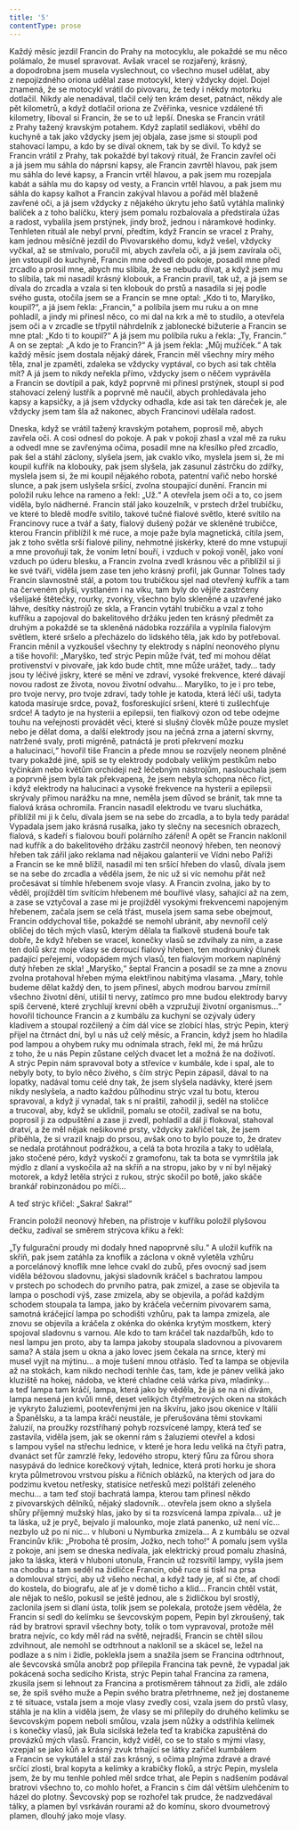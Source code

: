 ```yaml
---
title: '5'
contentType: prose
---
```


Každý měsíc jezdil Francin do Prahy na motocyklu, ale pokaždé se mu něco polámalo, že musel spravovat. Avšak vracel se rozjařený, krásný, a dopodrobna jsem musela vyslechnout, co všechno musel udělat, aby z nepojízdného oriona udělal zase motocykl, který vždycky dojel. Dojel znamená, že se motocykl vrátil do pivovaru, že tedy i někdy motorku dotlačil. Nikdy ale nenadával, tlačil celý ten krám deset, patnáct, někdy ale pět kilometrů, a když dotlačil oriona ze Zvěřinka, vesnice vzdálené tři kilometry, liboval si Francin, že se to už lepší. Dneska se Francin vrátil z Prahy tažený kravským potahem. Když zaplatil sedlákovi, vběhl do kuchyně a tak jako vždycky jsem jej objala, zase jsme si stoupli pod stahovací lampu, a kdo by se díval oknem, tak by se divil. To když se Francin vrátil z Prahy, tak pokaždé byl takový rituál, že Francin zavřel oči a já jsem mu sáhla do náprsní kapsy, ale Francin zavrtěl hlavou, pak jsem mu sáhla do levé kapsy, a Francin vrtěl hlavou, a pak jsem mu rozepjala kabát a sáhla mu do kapsy od vesty, a Francin vrtěl hlavou, a pak jsem mu sáhla do kapsy kalhot a Francin zakýval hlavou a pořád měl blaženě zavřené oči, a já jsem vždycky z nějakého úkrytu jeho šatů vytáhla malinký balíček a z toho balíčku, který jsem pomalu rozbalovala a předstírala úžas a radost, vybalila jsem prstýnek, jindy brož, jednou i náramkové hodinky. Tenhleten rituál ale nebyl první, předtím, když Francin se vracel z Prahy, kam jednou měsíčně jezdil do Pivovarského domu, když vešel, vždycky vyčkal, až se stmívalo, poručil mi, abych zavřela oči, a já jsem zavírala oči, jen vstoupil do kuchyně, Francin mne odvedl do pokoje, posadil mne před zrcadlo a prosil mne, abych mu slíbila, že se nebudu dívat, a když jsem mu to slíbila, tak mi nasadil krásný klobouk, a Francin pravil, tak už, a já jsem se dívala do zrcadla a vzala si ten klobouk do prstů a nasadila si jej podle svého gusta, otočila jsem se a Francin se mne optal: „Kdo ti to, Maryško, koupil?“, a já jsem řekla: „Francin,“ a políbila jsem mu ruku a on mne pohladil, a jindy mi přinesl něco, co mi dal na krk a mě to studilo, a otevřela jsem oči a v zrcadle se třpytil náhrdelník z jablonecké bižuterie a Francin se mne ptal: „Kdo ti to koupil?“ A já jsem mu políbila ruku a řekla: „Ty, Francin.“ A on se zeptal: „A kdo je to Francin?“ A já jsem řekla: „Můj mužíček.“ A tak každý měsíc jsem dostala nějaký dárek, Francin měl všechny míry mého těla, znal je zpaměti, zdaleka se vždycky vyptával, co bych asi tak chtěla mít? A já jsem to nikdy neřekla přímo, vždycky jsem o něčem vyprávěla a Francin se dovtípil a pak, když poprvně mi přinesl prstýnek, stoupl si pod stahovací zelený lustřík a poprvně mě naučil, abych prohledávala jeho kapsy a kapsičky, a já jsem vždycky odhadla, kde asi tak ten dáreček je, ale vždycky jsem tam šla až nakonec, abych Francinovi udělala radost.

  

Dneska, když se vrátil tažený kravským potahem, poprosil mě, abych zavřela oči. A cosi odnesl do pokoje. A pak v pokoji zhasl a vzal mě za ruku a odvedl mne se zavřenýma očima, posadil mne na křesílko před zrcadlo, pak šel a stáhl záclony, slyšela jsem, jak cvaklo víko, myslela jsem si, že mi koupil kufřík na klobouky, pak jsem slyšela, jak zasunul zástrčku do zdířky, myslela jsem si, že mi koupil nějakého robota, patentní vařič nebo horské slunce, a pak jsem uslyšela sršící, zvolna stoupající dunění. Francin mi položil ruku lehce na rameno a řekl: „Už.“ A otevřela jsem oči a to, co jsem viděla, bylo nádherné. Francin stál jako kouzelník, v prstech držel trubičku, ve které to bledě modře svítilo, takové tučné fialové světlo, které svítilo na Francinovy ruce a tvář a šaty, fialový dušený požár ve skleněné trubičce, kterou Francin přiblížil k mé ruce, a moje paže byla magnetická, cítila jsem, jak z toho světla srší fialové piliny, nehmotné jiskérky, které do mne vstupují a mne provoňují tak, že voním letní bouří, i vzduch v pokoji voněl, jako voní vzduch po úderu blesku, a Francin zvolna zvedl krásnou věc a přiblížil si ji ke své tváři, viděla jsem zase ten jeho krásný profil, jak Gunnar Tolnes tady Francin slavnostně stál, a potom tou trubičkou sjel nad otevřený kufřík a tam na červeném plyši, vystlaném i na víku, tam byly do vějíře zastrčeny všelijaké štětečky, rourky, zvonky, všechno bylo skleněné a uzavřené jako láhve, desítky nástrojů ze skla, a Francin vytáhl trubičku a vzal z toho kufříku a zapojoval do bakelitového držáku jeden ten krásný předmět za druhým a pokaždé se ta skleněná nádobka rozzářila a vyplnila fialovým světlem, které sršelo a přecházelo do lidského těla, jak kdo by potřeboval. Francin měnil a vyzkoušel všechny ty elektrody s náplní neonového plynu a tiše hovořil: „Maryško, teď strýc Pepin může řvát, teď mi mohou dělat protivenství v pivovaře, jak kdo bude chtít, mne může urážet, tady… tady jsou ty léčivé jiskry, které se mění ve zdraví, vysoké frekvence, které dávají novou radost ze života, novou životní odvahu… Maryško, to je i pro tebe, pro tvoje nervy, pro tvoje zdraví, tady tohle je katoda, která léčí uši, tadyta katoda masíruje srdce, považ, fosforeskující sršení, které ti zušlechťuje srdce! A tadyto je na hysterii a epilepsii, ten fialkový ozon od tebe odejme touhu na veřejnosti provádět věci, které si slušný člověk může pouze myslet nebo je dělat doma, a další elektrody jsou na ječná zrna a jaterní skvrny, natržené svaly, proti migréně, patnáctá je proti překrvení mozku a halucinaci,“ hovořil tiše Francin a přede mnou se rozvíjely neonem plněné tvary pokaždé jiné, spíš se ty elektrody podobaly velikým pestíkům nebo tyčinkám nebo květům orchidejí než léčebným nástrojům, naslouchala jsem a poprvně jsem byla tak překvapena, že jsem nebyla schopna něco říct, i když elektrody na halucinaci a vysoké frekvence na hysterii a epilepsii skrývaly přímou narážku na mne, neměla jsem důvod se bránit, tak mne ta fialová krása ochromila. Francin nasadil elektrodu ve tvaru sluchátka, přiblížil mi ji k čelu, dívala jsem se na sebe do zrcadla, a to byla tedy paráda! Vypadala jsem jako krásná rusalka, jako ty slečny na secesních obrazech, fialová, s kadeří s fialovou bouří polárního záření! A opět se Francin naklonil nad kufřík a do bakelitového držáku zastrčil neonový hřeben, ten neonový hřeben tak zářil jako reklama nad nějakou galanterií ve Vídni nebo Paříži a Francin se ke mně blížil, nasadil mi ten sršící hřeben do vlasů, dívala jsem se na sebe do zrcadla a věděla jsem, že nic už si víc nemohu přát než pročesávat si tímhle hřebenem svoje vlasy. A Francin zvolna, jako by to věděl, projížděl tím svítícím hřebenem mé bouřlivé vlasy, sahající až na zem, a zase se vztyčoval a zase mi je projížděl vysokými frekvencemi napojeným hřebenem, začala jsem se celá třást, musela jsem sama sebe obejmout, Francin oddychoval tiše, pokaždé se nemohl ubránit, aby nevnořil celý obličej do těch mých vlasů, kterým dělala ta fialkově studená bouře tak dobře, že když hřeben se vracel, konečky vlasů se zdvihaly za ním, a zase ten dolů skrz moje vlasy se deroucí fialový hřeben, ten modrounký člunek padající peřejemi, vodopádem mých vlasů, ten fialovým morkem naplněný dutý hřeben ze skla! „Maryško,“ šeptal Francin a posadil se za mne a znovu zvolna protahoval hřeben mýma elektřinou nabitýma vlasama. „Mary, tohle budeme dělat každý den, to jsem přinesl, abych modrou barvou zmírnil všechno životní dění, utišil ti nervy, zatímco pro mne budou elektrody barvy spíš červené, které zrychlují krevní oběh a vzpružují životní organismus…“ hovořil tichounce Francin a z kumbálu za kuchyní se ozývaly údery kladivem a stoupal rozčilený a čím dál více se zlobící hlas, strýc Pepin, který přijel na čtrnáct dní, byl u nás už celý měsíc, a Francin, když jsem ho hladila pod lampou a ohybem ruky mu odnímala strach, řekl mi, že má hrůzu z toho, že u nás Pepin zůstane celých dvacet let a možná že na doživotí. A strýc Pepin nám spravoval boty a střevíce v kumbále, kde i spal, ale to nebyly boty, to bylo něco živého, s čím strýc Pepin zápasil, dával to na lopatky, nadával tomu celé dny tak, že jsem slyšela nadávky, které jsem nikdy neslyšela, a nadto každou půlhodinu strýc vzal tu botu, kterou spravoval, a když jí vynadal, tak s ní praštil, zahodil ji, seděl na stoličce a trucoval, aby, když se uklidnil, pomalu se otočil, zadíval se na botu, poprosil ji za odpuštění a zase ji zvedl, pohladil a dál ji flokoval, stahoval dratví, a že měl nějak nešikovné prsty, vždycky zakřičel tak, že jsem přiběhla, že si vrazil knajp do prsou, avšak ono to bylo pouze to, že dratev se nedala protáhnout podrážkou, a celá ta bota hrozila a taky to udělala, jako stočené péro, když vyskočí z gramofonu, tak ta bota se vymrštila jak mýdlo z dlaní a vyskočila až na skříň a na stropu, jako by v ní byl nějaký motorek, a když letěla strýci z rukou, strýc skočil po botě, jako skáče brankář robinzonádou po míči…

A teď strýc křičel: „Sakra! Sakra!“

Francin položil neonový hřeben, na přístroje v kufříku položil plyšovou dečku, zadíval se směrem strýcova křiku a řekl:

„Ty fulgurační proudy mi dodaly hned napoprvně sílu.“ A uložil kufřík na skříň, pak jsem zatáhla za knoflík a záclona v okně vyletěla vzhůru a porcelánový knoflík mne lehce cvakl do zubů, přes ovocný sad jsem viděla béžovou sladovnu, jakýsi sladovník kráčel s bachratou lampou v prstech po schodech do prvního patra, pak zmizel, a zase se objevila ta lampa o poschodí výš, zase zmizela, aby se objevila, a pořád každým schodem stoupala ta lampa, jako by kráčela večerním pivovarem sama, samotná kráčející lampa po schodišti vzhůru, pak ta lampa zmizela, ale znovu se objevila a kráčela z okénka do okénka krytým mostkem, který spojoval sladovnu s varnou. Ale kdo to tam kráčel tak nazdařbůh, kdo to nesl lampu jen proto, aby ta lampa jakoby stoupala sladovnou a pivovarem sama? A stála jsem u okna a jako lovec jsem čekala na srnce, který mi musel vyjít na mýtinu… a moje tušení mnou otřáslo. Teď ta lampa se objevila až na stokách, kam nikdo nechodí tenhle čas, tam, kde je pánev veliká jako kluziště na hokej, nádoba, ve které chladne celá várka piva, mladinky… a teď lampa tam kráčí, lampa, která jako by věděla, že já se na ni dívám, lampa nesená jen kvůli mně, deset velikých čtyřmetrových oken na stokách je vykryto žaluziemi, pootevřenými jen na škvíru, jako jsou okenice v Itálii a Španělsku, a ta lampa kráčí neustále, je přerušována těmi stovkami žaluzií, na proužky rozstříhaný pohyb rozsvícené lampy, která teď se zastavila, viděla jsem, jak se okenní rám s žaluziemi otevřel a kdosi s lampou vyšel na střechu lednice, v které je hora ledu veliká na čtyři patra, dvanáct set fůr zamrzlé řeky, ledového stropu, který fůru za fůrou shora nasypává do lednice korečkový výtah, lednice, která proti horku je shora kryta půlmetrovou vrstvou písku a říčních oblázků, na kterých od jara do podzimu kvetou netřesky, statisíce netřesků mezi polštáři zeleného mechu… a tam teď stojí bachratá lampa, kterou tam přinesl někdo z pivovarských dělníků, nějaký sladovník… otevřela jsem okno a slyšela shůry příjemný mužský hlas, jako by si ta rozsvícená lampa zpívala… už je ta láska, už je pryč, bejvalo jí malounko, moje zlatá panenko, už není víc… nezbylo už po ní nic… v hluboni u Nymburka zmizela… A z kumbálu se ozval Francinův křik: „Proboha tě prosím, Jožko, nech toho!“ A pomalu jsem vyšla z pokoje, ani jsem se dneska nedívala, jak elektrický proud pomalu zhasíná, jako ta láska, která v hluboni utonula, Francin už rozsvítil lampy, vyšla jsem na chodbu a tam seděl na židličce Francin, obě ruce si tiskl na prsa a domlouval strýci, aby už všeho nechal, a když tady je, ať si čte, ať chodí do kostela, do biografu, ale ať je v domě ticho a klid… Francin chtěl vstát, ale nějak to nešlo, pokusil se ještě jednou, ale s židličkou byl srostlý, zaclonila jsem si dlaní ústa, tolik jsem se polekala, protože jsem věděla, že Francin si sedl do kelímku se ševcovským popem, Pepin byl zkroušený, tak rád by bratrovi spravil všechny boty, tolik o tom vypravoval, protože měl bratra nejvíc, co kdy měl rád na světě, nejradši, Francin se chtěl silou zdvihnout, ale nemohl se odtrhnout a naklonil se a skácel se, ležel na podlaze a s ním i židle, poklekla jsem a snažila jsem se Francina odtrhnout, ale ševcovská smůla anobrž pop přilepila Francina tak pevně, že vypadal jak pokácená socha sedícího Krista, strýc Pepin tahal Francina za ramena, zkusila jsem si lehnout za Francina a protisměrem táhnout za židli, ale zdálo se, že spíš svého muže a Pepin svého bratra přetrhneme, než jej dostaneme z té situace, vstala jsem a moje vlasy zvedly cosi, vzala jsem do prstů vlasy, stáhla je na klín a viděla jsem, že vlasy se mi přilepily do druhého kelímku se ševcovským popem neboli smůlou, vzala jsem nůžky a odstřihla kelímek i s konečky vlasů, jak Bula sicilská ležela teď ta krabička zapuštěná do provázků mých vlasů. Francin, když viděl, co se to stalo s mými vlasy, vzepjal se jako kůň a krásný zvuk trhající se látky zařičel kumbálem a Francin se vykutálel a stál zas krásný, s očima plnýma zdravé a dravé srčící zlosti, bral kopyta a kelímky a krabičky floků, a strýc Pepin, myslela jsem, že by mu tenhle pohled měl srdce trhat, ale Pepin s nadšením podával bratrovi všechno to, co mohlo hořet, a Francin s čím dál větším ulehčením to házel do plotny. Ševcovský pop se rozhořel tak prudce, že nadzvedával tálky, a plamen byl vsrkáván rourami až do komínu, skoro dvoumetrový plamen, dlouhý jako moje vlasy.
